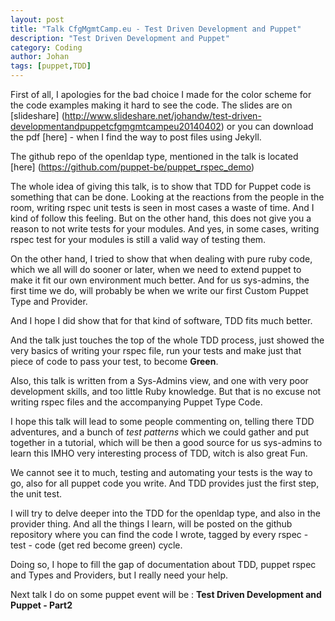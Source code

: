 ```yaml
---
layout: post
title: "Talk CfgMgmtCamp.eu - Test Driven Development and Puppet"
description: "Test Driven Development and Puppet"
category: Coding
author: Johan
tags: [puppet,TDD]
---
```


First of all, I apologies for the bad choice I made for the color scheme for the code examples making it hard to see the code. The slides are on [slideshare] (http://www.slideshare.net/johandw/test-driven-developmentandpuppetcfgmgmtcampeu20140402) or you can download the pdf [here] - when I find the way to post files using Jekyll.

The github repo of the openldap type, mentioned in the talk is located [here] (https://github.com/puppet-be/puppet_rspec_demo)
<!--more-->
The whole idea of giving this talk, is to show that TDD for Puppet code is something that can be done.  Looking at the reactions from the people in the room, writing rspec unit tests is seen in most cases a waste of time. And I kind of follow this feeling.  But on the other hand, this does not give you a reason to not write tests for your modules.  And yes, in some cases, writing rspec test for your modules is still a valid way of testing them.

On the other hand, I tried to show that when dealing with pure ruby code, which we all will do sooner or later, when we need to extend puppet to make it fit our own environment much better.  And for us sys-admins, the first time we do, will probably be when we write our first Custom Puppet Type and Provider.

And I hope I did show that for that kind of software, TDD fits much better.

And the talk just touches the top of the whole TDD process, just showed the very basics of writing your rspec file, run your tests and make just that piece of code to pass your test, to become **Green**.

Also, this talk is written from a Sys-Admins view, and one with very poor development skills, and too little Ruby knowledge.  But that is no excuse not writing  rspec files and the accompanying Puppet Type Code.

I hope this talk will lead to some people commenting on, telling there TDD adventures, and a bunch of *test patterns* which we could gather and put together in a tutorial, which will be then a good source for us sys-admins to learn this IMHO very interesting process of TDD, witch is also great Fun.

We cannot see it to much, testing and automating your tests is the way to go, also for all puppet code you write. And TDD provides just the first step, the unit test.

I will try to delve deeper into the TDD for the openldap type, and also in the provider thing.  And all the things I learn, will be posted on the github repository where you can find the code I wrote, tagged by every  rspec - test - code (get red become green) cycle.

Doing so, I hope to fill the gap of documentation about TDD, puppet rspec and Types and Providers, but I really need your help.

Next talk I do on some puppet event will be : **Test Driven Development and Puppet - Part2**


